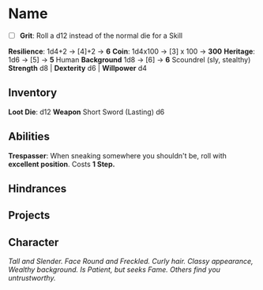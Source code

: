 # Name
- [ ] **Grit**: Roll a d12 instead of the normal die for a Skill

**Resilience**: 1d4+2 -> [4]+2 ->  **6**
**Coin**: 1d4x100 -> [3] x 100 ->  **300**
**Heritage**: 1d6 -> [5] ->  **5**  Human
**Background** 1d8 -> [6] ->  **6** Scoundrel (sly, stealthy)
**Strength** d8 | **Dexterity** d6 | **Willpower** d4
## Inventory
**Loot Die**: d12
**Weapon** Short Sword (Lasting) d6
## Abilities
**Trespasser**: When sneaking somewhere you shouldn't be, roll with **excellent position**.  Costs **1 Step.**
## Hindrances
## Projects
## Character
*Tall and Slender.  Face Round and Freckled.  Curly hair. Classy appearance, Wealthy background.  Is Patient, but seeks Fame.  Others find you untrustworthy.*